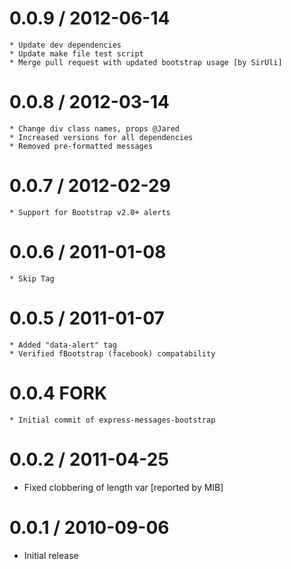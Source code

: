 0.0.9 / 2012-06-14
==================
	* Update dev dependencies
	* Update make file test script
	* Merge pull request with updated bootstrap usage [by SirUli]

0.0.8 / 2012-03-14
==================
	* Change div class names, props @Jared
	* Increased versions for all dependencies
	* Removed pre-formatted messages

0.0.7 / 2012-02-29
==================
	* Support for Bootstrap v2.0+ alerts

0.0.6 / 2011-01-08
==================
	* Skip Tag

0.0.5 / 2011-01-07
==================
	* Added "data-alert" tag
	* Verified fBootstrap (facebook) compatability

0.0.4 FORK
==================
	* Initial commit of express-messages-bootstrap

0.0.2 / 2011-04-25 
==================
  * Fixed clobbering of length var [reported by MIB]

0.0.1 / 2010-09-06 
==================
  * Initial release
